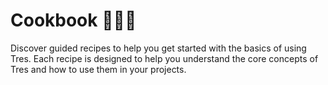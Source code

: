 # Cookbook 🍳🧑‍🍳

Discover guided recipes to help you get started with the basics of using Tres. Each recipe is designed to help you understand the core concepts of Tres and how to use them in your projects.

<Cookbook />
